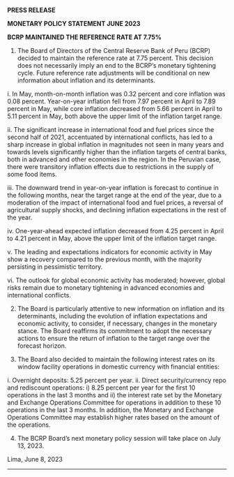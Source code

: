 **PRESS RELEASE**

**MONETARY POLICY STATEMENT JUNE 2023**

**BCRP MAINTAINED THE REFERENCE RATE AT 7.75%**

1. The Board of Directors of the Central Reserve Bank of Peru (BCRP) decided to maintain the
reference rate at 7.75 percent. This decision does not necessarily imply an end to the BCRP’s
monetary tightening cycle. Future reference rate adjustments will be conditional on new
information about inflation and its determinants.

i. In May, month-on-month inflation was 0.32 percent and core inflation was 0.08 percent.
Year-on-year inflation fell from 7.97 percent in April to 7.89 percent in May, while core
inflation decreased from 5.66 percent in April to 5.11 percent in May, both above the
upper limit of the inflation target range.

ii. The significant increase in international food and fuel prices since the second half of
2021, accentuated by international conflicts, has led to a sharp increase in global
inflation in magnitudes not seen in many years and towards levels significantly higher
than the inflation targets of central banks, both in advanced and other economies in the
region. In the Peruvian case, there were transitory inflation effects due to restrictions in
the supply of some food items.

iii. The downward trend in year-on-year inflation is forecast to continue in the following
months, near the target range at the end of the year, due to a moderation of the impact
of international food and fuel prices, a reversal of agricultural supply shocks, and
declining inflation expectations in the rest of the year.

iv. One-year-ahead expected inflation decreased from 4.25 percent in April to 4.21 percent
in May, above the upper limit of the inflation target range.

v. The leading and expectations indicators for economic activity in May show a recovery
compared to the previous month, with the majority persisting in pessimistic territory.

vi. The outlook for global economic activity has moderated; however, global risks remain
due to monetary tightening in advanced economies and international conflicts.

2. The Board is particularly attentive to new information on inflation and its determinants,
including the evolution of inflation expectations and economic activity, to consider, if
necessary, changes in the monetary stance. The Board reaffirms its commitment to adopt the
necessary actions to ensure the return of inflation to the target range over the forecast horizon.

3. The Board also decided to maintain the following interest rates on its window facility operations
in domestic currency with financial entities:

i. Overnight deposits: 5.25 percent per year.
ii. Direct security/currency repo and rediscount operations: i) 8.25 percent per year for the first
10 operations in the last 3 months and ii) the interest rate set by the Monetary and Exchange
Operations Committee for operations in addition to these 10 operations in the last 3 months.
In addition, the Monetary and Exchange Operations Committee may establish higher rates
based on the amount of the operations.

4. The BCRP Board’s next monetary policy session will take place on July 13, 2023.

Lima, June 8, 2023


-----


